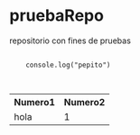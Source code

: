 # pruebaRepo
repositorio con fines de pruebas



<table>
  
 <tr>
   <th>Numero1</th>
   <th>Numero2</th>
 </tr> 
   
  <tr>
   <td>hola</td>
   <td>1</td>
  </tr> 
  
  <code>
    console.log("pepito")
 
   </code>
   
 </table>
